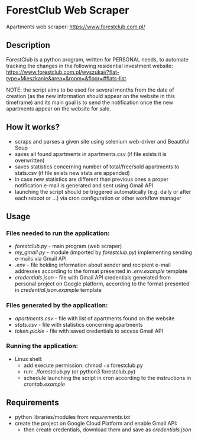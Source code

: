 # ForestClub Web Scraper
Apartments web scraper: https://www.forestclub.com.pl/

## Description
ForestClub is a python program, written for PERSONAL needs, 
to automate tracking the changes in the following residential investment website: 
https://www.forestclub.com.pl/wyszukaj/?flat-type=Mieszkanie&area=&room=&floor=#flats-list.

NOTE: the script aims to be used for several months from the date of creation 
(as the new information should appear on the website in this timeframe) and its main goal is to send 
the notification once the new apartments appear on the website for sale.

##  How it works?
* scraps and parses a given site using selenium web-driver and Beautiful Soup
* saves all found apartments in apartments.csv
(if file exists it is overwritten)
* saves statistics concerning number of total/free/sold apartments to stats.csv 
(if file exists new stats are appended)
* in case new statistics are different than previous ones 
a proper notification e-mail is generated and sent using Gmail API
* launching the script should be triggered automatically 
(e.g. daily or after each reboot or ...) via cron configuration 
or other workflow manager 

## Usage
### Files needed to run the application:
* *forestclub.py* - main program (web scraper)
* *my_gmail.py* - module (imported by *forestclub.py*) implementing sending e-mails via Gmail API 
* *.env* - file holding information about sender and recipient e-mail addresses 
according to the format presented in *.env.example* template
* *credentials.json* - file with Gmail API credentials generated from personal project on Google platform, 
according to the format presented in *credential.json.example* template 

### Files generated by the application:
* *apartments.csv* - file with list of apartments found on the website
* *stats.csv* - file with statistics concerning apartments 
* *token.pickle* - file with saved credentials to access Gmail API

### Running the application:
* Linux shell:
    * add execute permission: chmod +x forestclub.py 
    * run: ./forestclub.py (or python3 forestclub.py)
    * schedule launching the script in cron according to the instructions in *crontab.example*

## Requirements
* python libraries/modules from *requirements.txt*
* create the project on Google Cloud Platform and enable Gmail API:
    *  then create credentials, download them and save as *credentials.json*
